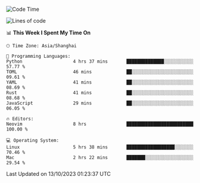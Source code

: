<!--START_SECTION:waka-->
![Code Time](http://img.shields.io/badge/Code%20Time-1%2C634%20hrs%2014%20mins-blue)

![Lines of code](https://img.shields.io/badge/From%20Hello%20World%20I%27ve%20Written-288.0%20thousand%20lines%20of%20code-blue)

📊 **This Week I Spent My Time On** 

```text
🕑︎ Time Zone: Asia/Shanghai

💬 Programming Languages: 
Python                   4 hrs 37 mins       ██████████████░░░░░░░░░░░   57.77 % 
TOML                     46 mins             ██░░░░░░░░░░░░░░░░░░░░░░░   09.61 % 
YAML                     41 mins             ██░░░░░░░░░░░░░░░░░░░░░░░   08.69 % 
Rust                     41 mins             ██░░░░░░░░░░░░░░░░░░░░░░░   08.68 % 
JavaScript               29 mins             ██░░░░░░░░░░░░░░░░░░░░░░░   06.05 % 

🔥 Editors: 
Neovim                   8 hrs               █████████████████████████   100.00 % 

💻 Operating System: 
Linux                    5 hrs 38 mins       ██████████████████░░░░░░░   70.46 % 
Mac                      2 hrs 22 mins       ███████░░░░░░░░░░░░░░░░░░   29.54 % 
```


 Last Updated on 13/10/2023 01:23:37 UTC
<!--END_SECTION:waka-->
